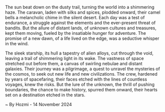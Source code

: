 
The sun beat down on the dusty trail, turning the world into a shimmering haze.  The caravan, laden with silks and spices, plodded onward, their camel bells a melancholic chime in the silent desert.  Each day was a test of endurance, a struggle against the elements and the ever-present threat of bandits.  But the allure of distant lands, of unknown cultures and treasures, kept them moving, fueled by the insatiable hunger for adventure.  The promise of a new dawn, of a life lived on the edge, was a seductive whisper in the wind.

The sleek starship, its hull a tapestry of alien alloys, cut through the void, leaving a trail of shimmering light in its wake.  The vastness of space stretched out before them, a canvas of swirling nebulae and distant galaxies.  Their journey was a pilgrimage, a quest to unravel the mysteries of the cosmos, to seek out new life and new civilizations.  The crew, hardened by years of spacefaring, their faces etched with the lines of countless voyages, knew the risks.  But the lure of the unknown, the thrill of pushing boundaries, the chance to make history, spurred them onward, their hearts set on a destination etched in the stars. 

~ By Hozmi - 14 November 2024
